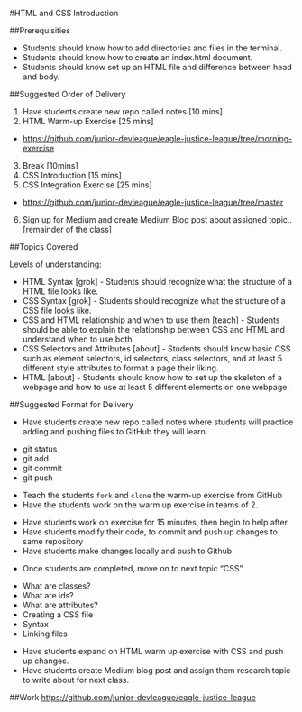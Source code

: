 #HTML and CSS Introduction

##Prerequisities
 + Students should know how to add directories and files in the terminal.
 + Students should know how to create an index.html document.
 + Students should know set up an HTML file and difference between head and body.

##Suggested Order of Delivery
1. Have students create new repo called notes [10 mins]
2. HTML Warm-up Exercise [25 mins]
 + https://github.com/junior-devleague/eagle-justice-league/tree/morning-exercise
3. Break [10mins]
4. CSS Introduction [15 mins]
5. CSS Integration Exercise [25 mins]
 + https://github.com/junior-devleague/eagle-justice-league/tree/master
6. Sign up for Medium and create Medium Blog post about assigned topic.. [remainder of the class]


##Topics Covered

Levels of understanding:
 - HTML Syntax [grok] - Students should recognize what the structure of a HTML file looks like.
 - CSS Syntax [grok] - Students should recognize what the structure of a CSS file looks like.
 - CSS and HTML relationship and when to use them [teach] - Students should be able to explain the relationship between CSS and HTML and understand when to use both.
 - CSS Selectors and Attributes [about] - Students should know basic CSS such as element selectors, id selectors, class selectors, and at least 5 different style attributes to format a page their liking.
 - HTML [about] - Students should know how to set up the skeleton of a webpage and how to use at least 5 different elements on one webpage.


##Suggested Format for Delivery
 - Have students create new repo called notes where students will practice adding and pushing files to GitHub they will learn.
  + git status
  + git add
  + git commit
  + git push
 - Teach the students `fork` and `clone` the warm-up exercise from GitHub
 - Have the students work on the warm up exercise in teams of 2.
  + Have students work on exercise for 15 minutes, then begin to help after
  + Have students modify their code, to commit and push up changes to same repository
  + Have students make changes locally and push to Github 
 - Once students are completed, move on to next topic “CSS”
  + What are classes?
  + What are ids?
  + What are attributes?
  + Creating a CSS file
  + Syntax
  + Linking files
 - Have students expand on HTML warm up exercise with CSS and push up changes. 
- Have students create Medium blog post and assign them research topic to write about for next class.

##Work
https://github.com/junior-devleague/eagle-justice-league


